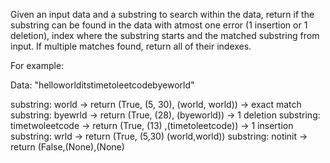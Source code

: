 Given an input data and a substring to search within the data, return if the substring can be found in the data with atmost one error (1 insertion or 1 deletion), index where the substring starts and the matched substring from input. If multiple matches found, return all of their indexes.

For example:

Data: "helloworlditstimetoleetcodebyeworld"

substring: world -> return (True, (5, 30), (world, world)) -> exact match
substring: byewrld -> return (True, (28), (byeworld)) -> 1 deletion
substring: timetwoleetcode -> return (True, (13) ,(timetoleetcode)) -> 1 insertion
substring: wrld -> return (True, (5,30) (world,world))
substring: notinit -> return (False,(None),(None)